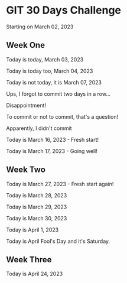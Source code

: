 # GIT 30 Days Challenge

Starting on March 02, 2023

## Week One
Today is today, March 03, 2023

Today is today too, March 04, 2023

Today is not today, it is March 07, 2023

Ups, I forgot to commit two days in a row...

Disappointment!

To commit or not to commit, that's a question!

Apparently, I didn't commit

Today is March 16, 2023 - Fresh start!

Today is March 17, 2023 - Going well!

## Week Two
Today is March 27, 2023 - Fresh start again!

Today is March 28, 2023

Today is March 29, 2023

Today is March 30, 2023

Today is April 1, 2023

Today is April Fool's Day and it's Saturday.

## Week Three
Today is April 24, 2023